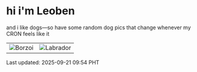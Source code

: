 # hi i'm Leoben

and i like dogs—so have some random dog pics that change whenever my CRON feels like it

|  |  |
|--------|----------|
| ![Borzoi](https://random-dog-vercel.vercel.app/api/random-borzoi?v=1758419649) | ![Labrador](https://random-dog-vercel.vercel.app/api/random-labrador?v=1758419649) |

Last updated: 2025-09-21 09:54 PHT

